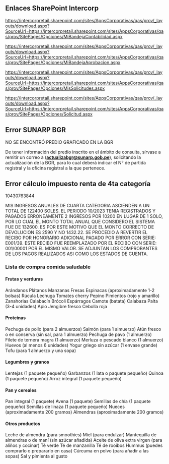 ## Enlaces SharePoint Intercorp
https://intercorpretail.sharepoint.com/sites/AppsCorporativas/qas/prov/_layouts/download.aspx?SourceUrl=https://intercorpretail.sharepoint.com/sites/AppsCorporativas/qas/prov/SitePages/Opciones/MiBandejaContabilidad.aspx

https://intercorpretail.sharepoint.com/sites/AppsCorporativas/qas/prov/_layouts/download.aspx?SourceUrl=https://intercorpretail.sharepoint.com/sites/AppsCorporativas/qas/prov/SitePages/Opciones/MiBandejaAprobacion.aspx

https://intercorpretail.sharepoint.com/sites/AppsCorporativas/qas/prov/_layouts/download.aspx?SourceUrl=https://intercorpretail.sharepoint.com/sites/AppsCorporativas/qas/prov/SitePages/Opciones/MisSolicitudes.aspx

https://intercorpretail.sharepoint.com/sites/AppsCorporativas/qas/prov/_layouts/download.aspx?SourceUrl=https://intercorpretail.sharepoint.com/sites/AppsCorporativas/qas/prov/SitePages/Opciones/Solicitud.aspx

## Error SUNARP BGR
NO SE ENCONTRÓ PREDIO GRAFICADO EN LA BGR

De tener información del predio inscrito en el ámbito de consulta, sírvase a remitir un correo a (**actualizabgr@sunarp.gob.pe**), solicitando la actualización de la BGR, para lo cual deberá indicar el N° de partida registral y la oficina registral a la que pertenece.


## Error cálculo impuesto renta de 4ta categoría
10430763844

MIS INGRESOS ANUALES DE CUARTA CATEGORIA ASCIENDEN A UN TOTAL DE 122400 SOLES. EL PERIODO 10/2023 TENIA REGISTRADOS Y PAGADOS ERRONEAMENTE 2 INGRESOS POR 10200 EN LUGAR DE 1 SOLO, POR LO CUAL EL MONTO TOTAL ANUAL QUE CONSIDERO EL SISTEMA FUE DE 132600. 
ES POR ESTE MOTIVO QUE EL MONTO CORRECTO DE DEVOLUCION ES 2590 Y NO 1432.22.
SE PROCEDIO A REVERTIR EL RECIBO POR HONORARIO ADICIONAL PAGADO POR ERROR CON SERIE: E001/39. ESTE RECIBO FUE REEMPLAZADO POR EL RECIBO CON SERIE: 001/00001 POR EL MISMO VALOR.
SE ADJUNTAN LOS COMPROBANTES DE LOS PAGOS REALIZADOS ASI COMO LOS ESTADOS DE CUENTA.

### Lista de compra comida saludable
#### Frutas y verduras
Arándanos
Plátanos
Manzanas
Fresas
Espinacas (aproximadamente 1-2 bolsas)
Rúcula
Lechuga
Tomates cherry
Pepino
Pimientos (rojo y amarillo)
Zanahorias
Calabacín
Brócoli
Espárragos
Camote (batata)
Calabaza
Palta (3-4 unidades)
Apio
Jengibre fresco
Cebolla roja
#### Proteínas
Pechuga de pollo (para 2 almuerzos)
Salmón (para 1 almuerzo)
Atún fresco o en conserva (sin sal, para 1 almuerzo)
Pechuga de pavo (1 almuerzo)
Filete de ternera magra (1 almuerzo)
Merluza o pescado blanco (1 almuerzo)
Huevos (al menos 6 unidades)
Yogur griego sin azúcar (1 envase grande)
Tofu (para 1 almuerzo y una sopa)

#### Legumbres y granos
Lentejas (1 paquete pequeño)
Garbanzos (1 lata o paquete pequeño)
Quinoa (1 paquete pequeño)
Arroz integral (1 paquete pequeño)

#### Pan y cereales
Pan integral (1 paquete)
Avena (1 paquete)
Semillas de chía (1 paquete pequeño)
Semillas de linaza (1 paquete pequeño)
Nueces (aproximadamente 200 gramos)
Almendras (aproximadamente 200 gramos)

#### Otros productos
Leche de almendra (para smoothies)
Miel (para endulzar)
Mantequilla de almendras o de maní (sin azúcar añadida)
Aceite de oliva extra virgen (para aliños y cocinar)
Té verde
Té de manzanilla
Té de rooibos
Hummus (puedes comprarlo o prepararlo en casa)
Cúrcuma en polvo (para añadir a las sopas)
Sal y pimienta al gusto


